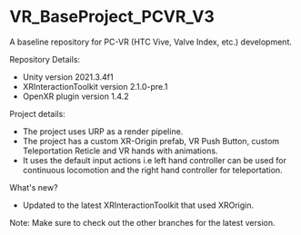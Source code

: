 # VR_BaseProject_PCVR_V3

A baseline repository for PC-VR (HTC Vive, Valve Index, etc.) development.


Repository Details:
- Unity version 2021.3.4f1
- XRInteractionToolkit version 2.1.0-pre.1
- OpenXR plugin version 1.4.2


Project details:
- The project uses URP as a render pipeline.
- The project has a custom XR-Origin prefab, VR Push Button, custom Teleportation Reticle and VR hands with animations.
- It uses the default input actions i.e left hand controller can be used for continuous locomotion and the right hand controller for teleportation.

What's new?
- Updated to the latest XRInteractionToolkit that used XROrigin.

Note: Make sure to check out the other branches for the latest version.
